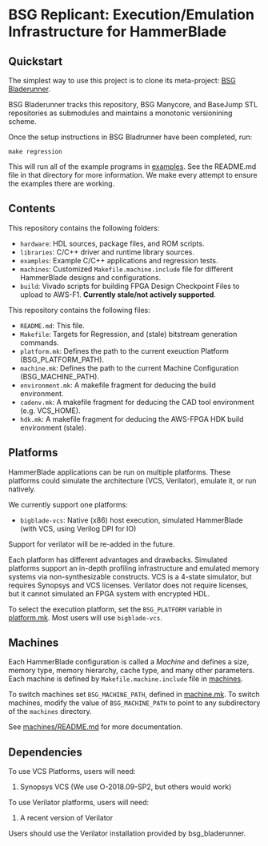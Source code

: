 # BSG Replicant: Execution/Emulation Infrastructure for HammerBlade

## Quickstart

The simplest way to use this project is to clone its meta-project: [BSG Bladerunner](https://github.com/bespoke-silicon-group/bsg_bladerunner/). 

BSG Bladerunner tracks this repository, BSG Manycore, and BaseJump STL
repositories as submodules and maintains a monotonic versionining
scheme. 

Once the setup instructions in BSG Bladrunner have been completed, run:

`make regression`

This will run all of the example programs in [examples](examples). See
the README.md file in that directory for more information. We make
every attempt to ensure the examples there are working.

## Contents

This repository contains the following folders: 

- `hardware`: HDL sources, package files, and ROM scripts.
- `libraries`: C/C++ driver and runtime library sources.
- `examples`: Example C/C++ applications and regression tests.
- `machines`: Customized `Makefile.machine.include` file for different HammerBlade designs and configurations.
- `build`: Vivado scripts for building FPGA Design Checkpoint Files to upload to AWS-F1. **Currently stale/not actively supported**.

This repository contains the following files:

- `README.md`: This file.
- `Makefile`: Targets for Regression, and (stale) bitstream generation commands.
- `platform.mk`: Defines the path to the current exeuction Platform (BSG_PLATFORM_PATH).
- `machine.mk`: Defines the path to the current Machine Configuration (BSG_MACHINE_PATH).
- `environment.mk`: A makefile fragment for deducing the build environment.
- `cadenv.mk`: A makefile fragment for deducing the CAD tool environment (e.g. VCS_HOME).
- `hdk.mk`: A makefile fragment for deducing the AWS-FPGA HDK build environment (stale).

## Platforms

HammerBlade applications can be run on multiple platforms. These
platforms could simulate the architecture (VCS, Verilator), emulate
it, or run natively.

We currently support one platforms:

- `bigblade-vcs`: Native (x86) host execution, simulated HammerBlade (with VCS, using Verilog DPI for IO)

Support for verilator will be re-added in the future.

Each platform has different advantages and drawbacks. Simulated
platforms support an in-depth profiling infrastructure and emulated
memory systems via non-synthesizable constructs. VCS is a 4-state
simulator, but requires Synopsys and VCS licenses. Verilator does not
require licenses, but it cannot simulated an FPGA system with
encrypted HDL.

To select the execution platform, set the `BSG_PLATFORM` variable in
[platform.mk](platform.mk). Most users will use `bigblade-vcs`.

## Machines

Each HammerBlade configuration is called a *Machine* and defines a
size, memory type, memory hierarchy, cache type, and many other
parameters. Each machine is defined by `Makefile.machine.include`
file in [machines](machines).

To switch machines set `BSG_MACHINE_PATH`, defined in
[machine.mk](machine.mk). To switch machines, modify the value of
`BSG_MACHINE_PATH` to point to any subdirectory of the `machines`
directory.

See [machines/README.md](machines/README.md) for more documentation.

## Dependencies

To use VCS Platforms, users will need: 

   1. Synopsys VCS (We use O-2018.09-SP2, but others would work)

To use Verilator platforms, users will need: 

   1. A recent version of Verilator

Users should use the Verilator installation provided by
bsg_bladerunner.




